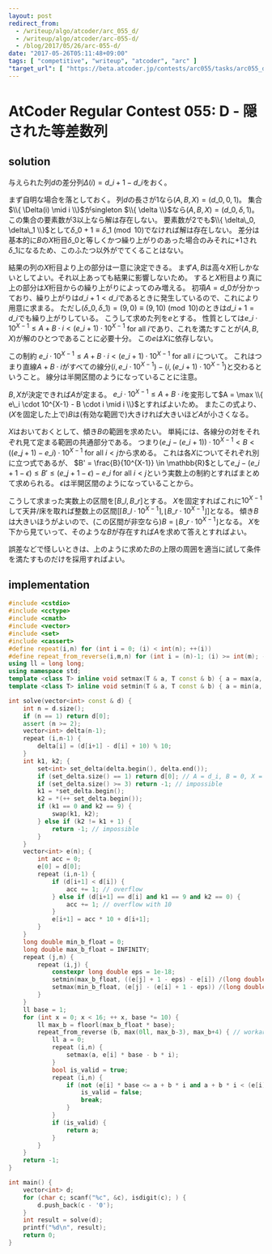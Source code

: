 ```yaml
---
layout: post
redirect_from:
  - /writeup/algo/atcoder/arc_055_d/
  - /writeup/algo/atcoder/arc-055-d/
  - /blog/2017/05/26/arc-055-d/
date: "2017-05-26T05:11:48+09:00"
tags: [ "competitive", "writeup", "atcoder", "arc" ]
"target_url": [ "https://beta.atcoder.jp/contests/arc055/tasks/arc055_d" ]
---
```


# AtCoder Regular Contest 055: D - 隠された等差数列

## solution

与えられた列$d$の差分列$\Delta(i) = d\_{i+1} - d\_i$をおく。

まず自明な場合を落としておく。
列$d$の長さが$1$なら$(A, B, X) = (d\_0, 0, 1)$。
集合$\\{ \Delta(i) \mid i \\}$がsingleton $\\{ \delta \\}$なら$(A, B, X) = (d\_0, \delta, 1)$。
この集合の要素数が$3$以上なら解は存在しない。
要素数が$2$でも$\\{ \delta\_0, \delta\_1 \\}$として$\delta\_0 + 1 \equiv \delta\_1 \pmod{10}$でなければ解は存在しない。
差分は基本的に$B$の$X$桁目$\delta\_0$と等しくかつ繰り上がりのあった場合のみそれに$+1$され$\delta\_1$になるため、このふたつ以外がでてくることはない。

結果の列の$X$桁目より上の部分は一意に決定できる。
まず$A, B$は高々$X$桁しかないとしてよい。それ以上あっても結果に影響しないため。
すると$X$桁目より真に上の部分は$X$桁目からの繰り上がりによってのみ増える。
初項$A = d\_0$が分かっており、繰り上がりは$d\_{i+1} \lt d\_i$であるときに発生しているので、これにより用意に求まる。
ただし$(\delta\_0, \delta\_1) = (9, 0) \equiv (9, 10) \pmod{10}$のときは$d\_{i+1} = d\_i$でも繰り上がりしている。
こうして求めた列を$e$とする。
性質としては$e\_i \cdot 10^{X-1} \le A + B \cdot i \lt (e\_i + 1) \cdot 10^{X-1}$ for all $i$であり、これを満たすことが$(A, B, X)$が解のひとつであることに必要十分。
この$e$は$X$に依存しない。

この制約 $e\_i \cdot 10^{X-1} \le A + B \cdot i \lt (e\_i + 1) \cdot 10^{X-1}$ for all $i$ について。
これはつまり直線$A + B \cdot i$がすべての線分$(i, e\_i \cdot 10^{X-1}) - (i, (e\_i + 1) \cdot 10^{X-1})$と交わるということ。
線分は半開区間のようになっていることに注意。

$B,X$が決定できれば$A$が定まる。
$e\_i \cdot 10^{X-1} \le A + B \cdot i$を変形して$A = \max \\{ e\_i \cdot 10^{X-1} - B \cdot i \mid i \\}$とすればよいため。
またこの式より、($X$を固定した上で)$B$は(有効な範囲で)大きければ大きいほど$A$が小さくなる。

$X$はおいておくとして、傾き$B$の範囲を求めたい。
単純には、各線分の対をそれぞれ見て定まる範囲の共通部分である。
つまり$(e\_j - (e\_i + 1)) \cdot 10^{X-1} \lt B \lt ((e\_j + 1) - e\_i) \cdot 10^{X-1}$ for all $i \lt j$から求める。
これは各$X$についてそれぞれ別に立つ式であるが、
$B' = \frac{B}{10^{X-1}} \in \mathbb{R}$として$e\_j - (e\_i + 1 - \epsilon) \le B' \le (e\_j + 1 - \epsilon) - e\_i$ for all $i \lt j$という実数上の制約とすればまとめて求められる。
$\epsilon$は半開区間のようになっていることから。

こうして求まった実数上の区間を$[B\_l, B\_r]$とする。
$X$を固定すればこれに$10^{X-1}$して天井/床を取れば整数上の区間$[\lceil B\_l \cdot 10^{X-1} \rceil, \lfloor B\_r \cdot 10^{X-1} \rfloor]$となる。
傾き$B$は大きいほうがよいので、(この区間が非空なら)$B = \lfloor B\_r \cdot 10^{X-1} \rfloor$となる。
$X$を下から見ていって、そのような$B$が存在すれば$A$を求めて答えとすればよい。

誤差などで怪しいときは、上のように求めた$B$の上限の周囲を適当に試して条件を満たすものだけを採用すればよい。

## implementation

``` c++
#include <cstdio>
#include <cctype>
#include <cmath>
#include <vector>
#include <set>
#include <cassert>
#define repeat(i,n) for (int i = 0; (i) < int(n); ++(i))
#define repeat_from_reverse(i,m,n) for (int i = (n)-1; (i) >= int(m); --(i))
using ll = long long;
using namespace std;
template <class T> inline void setmax(T & a, T const & b) { a = max(a, b); }
template <class T> inline void setmin(T & a, T const & b) { a = min(a, b); }

int solve(vector<int> const & d) {
    int n = d.size();
    if (n == 1) return d[0];
    assert (n >= 2);
    vector<int> delta(n-1);
    repeat (i,n-1) {
        delta[i] = (d[i+1] - d[i] + 10) % 10;
    }
    int k1, k2; {
        set<int> set_delta(delta.begin(), delta.end());
        if (set_delta.size() == 1) return d[0]; // A = d_i, B = 0, X = 1
        if (set_delta.size() >= 3) return -1; // impossible
        k1 = *set_delta.begin();
        k2 = *(++ set_delta.begin());
        if (k1 == 0 and k2 == 9) {
            swap(k1, k2);
        } else if (k2 != k1 + 1) {
            return -1; // impossible
        }
    }
    vector<int> e(n); {
        int acc = 0;
        e[0] = d[0];
        repeat (i,n-1) {
            if (d[i+1] < d[i]) {
                acc += 1; // overflow
            } else if (d[i+1] == d[i] and k1 == 9 and k2 == 0) {
                acc += 1; // overflow with 10
            }
            e[i+1] = acc * 10 + d[i+1];
        }
    }
    long double min_b_float = 0;
    long double max_b_float = INFINITY;
    repeat (j,n) {
        repeat (i,j) {
            constexpr long double eps = 1e-18;
            setmin(max_b_float, ((e[j] + 1 - eps) - e[i]) /(long double) (j - i));
            setmax(min_b_float, (e[j] - (e[i] + 1 - eps)) /(long double) (j - i));
        }
    }
    ll base = 1;
    for (int x = 0; x < 16; ++ x, base *= 10) {
        ll max_b = floorl(max_b_float * base);
        repeat_from_reverse (b, max(0ll, max_b-3), max_b+4) { // workaround
            ll a = 0;
            repeat (i,n) {
                setmax(a, e[i] * base - b * i);
            }
            bool is_valid = true;
            repeat (i,n) {
                if (not (e[i] * base <= a + b * i and a + b * i < (e[i] + 1) * base)) {
                    is_valid = false;
                    break;
                }
            }
            if (is_valid) {
                return a;
            }
        }
    }
    return -1;
}

int main() {
    vector<int> d;
    for (char c; scanf("%c", &c), isdigit(c); ) {
        d.push_back(c - '0');
    }
    int result = solve(d);
    printf("%d\n", result);
    return 0;
}
```
